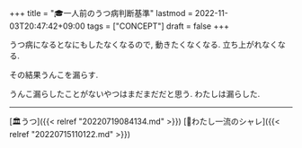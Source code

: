 +++
title = "🎓一人前のうつ病判断基準"
lastmod = 2022-11-03T20:47:42+09:00
tags = ["CONCEPT"]
draft = false
+++

うつ病になるとなにもしたなくなるので, 動きたくなくなる. 立ち上がれなくなる.

その結果うんこを漏らす.

うんこ漏らしたことがないやつはまだまだだと思う. わたしは漏らした.

---

[🏛うつ]({{< relref "20220719084134.md" >}}) [🔖わたし一流のシャレ]({{< relref "20220715110122.md" >}})
